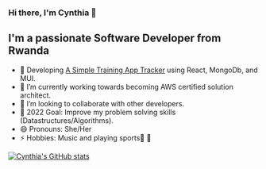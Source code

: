 ### Hi there, I'm Cynthia 👋

## I'm a passionate Software Developer from Rwanda
 
- 🔭 Developing [A Simple Training App Tracker](trainingtrackerapp-doit.netlify.app/) using React, MongoDb, and MUI. 
- 🌱 I’m currently working towards becoming AWS certified solution architect.
- 👯 I’m looking to collaborate with other developers.
- :goal_net: 2022 Goal: Improve my problem solving skills (Datastructures/Algorithms). 
- 😄 Pronouns: She/Her
- ⚡ Hobbies: Music and playing sports:basketball: :volleyball:


[![Cynthia's GitHub stats](https://github-readme-stats.vercel.app/api?username=ciradu2204&show_icons=true&theme=cobalt)](https://github.com/anuraghazra/github-readme-stats)


